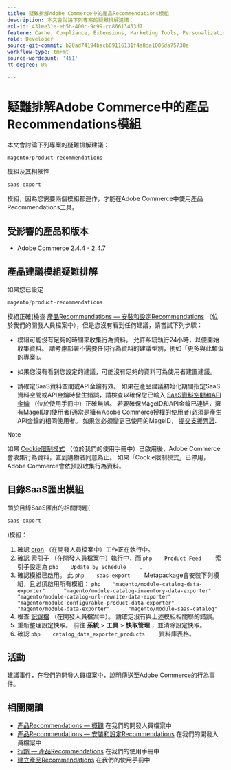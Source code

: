 ```yaml
---
title: 疑難排解Adobe Commerce中的產品Recommendations模組
description: 本文會討論下列專案的疑難排解建議：
exl-id: 431ee31e-eb5b-400c-9c99-cc86613453d7
feature: Cache, Compliance, Extensions, Marketing Tools, Personalization, Products, Recommendations
role: Developer
source-git-commit: b20ad74194bacb09116131f4a8da1006da75738a
workflow-type: tm+mt
source-wordcount: '451'
ht-degree: 0%

---
```


# 疑難排解Adobe Commerce中的產品Recommendations模組

本文會討論下列專案的疑難排解建議：

```php
magento/product-recommendations
```

模組及其相依性

```php
saas-export
```

模組，因為您需要兩個模組都運作，才能在Adobe Commerce中使用產品Recommendations工具。

## 受影響的產品和版本

* Adobe Commerce 2.4.4 - 2.4.7

## 產品建議模組疑難排解

如果您已設定

```php
magento/product-recommendations
```

模組正確(檢查 [產品Recommendations — 安裝和設定Recommendations](https://devdocs.magento.com/recommendations/install-configure.html) （位於我們的開發人員檔案中），但是您沒有看到任何建議，請嘗試下列步驟：

* 模組可能沒有足夠的時間來收集行為資料。 允許系統執行24小時，以便開始收集資料。 請考慮部署不需要任何行為資料的建議型別，例如「更多與此類似的專案」。

* 如果您沒有看到您設定的建議，可能沒有足夠的資料可為使用者建置建議。

* 請確定SaaS資料空間或API金鑰有效。 如果在產品建議初始化期間指定SaaS資料空間或API金鑰時發生錯誤，請檢查以確保您已輸入 [SaaS資料空間和API金鑰](https://docs.magento.com/user-guide/configuration/services/saas.html) （位於使用手冊中）正確無誤。 若要確保MageID和API金鑰已連結，擁有MageID的使用者(通常是擁有Adobe Commerce授權的使用者)必須是產生API金鑰的相同使用者。 如果您必須變更已使用的MageID， [提交支援票證](/help/help-center-guide/help-center/magento-help-center-user-guide.md#submit-ticket).

>[!NOTE]
>
>如果 [Cookie限制模式](https://docs.magento.com/m2/ce/user_guide/stores/compliance-cookie-restriction-mode.html) （位於我們的使用手冊中）已啟用後，Adobe Commerce會收集行為資料，直到購物者同意為止。 如果「Cookie限制模式」已停用，Adobe Commerce會依預設收集行為資料。

## 目錄SaaS匯出模組

關於目錄SaaS匯出的相關問題(

```php
saas-export
```

)模組：

1. 確認 [cron](https://devdocs.magento.com/guides/v2.3/config-guide/cli/config-cli-subcommands-cron.html) （在開發人員檔案中）工作正在執行中。
1. 確認 [索引子](https://devdocs.magento.com/guides/v2.3/config-guide/cli/config-cli-subcommands-index.html) （在開發人員檔案中）執行中，而    ```php    Product Feed    ```    索引子設定為    ```php    Update by Schedule    ```    .
1. 確認模組已啟用。 此    ```php    saas-export    ```    Metapackage會安裝下列模組，且必須啟用所有模組：    ```php    "magento/module-catalog-data-exporter"      "magento/module-catalog-inventory-data-exporter"      "magento/module-catalog-url-rewrite-data-exporter"      "magento/module-configurable-product-data-exporter"      "magento/module-data-exporter"      "magento/module-saas-catalog"    ```
1. 檢查 [記錄檔](https://devdocs.magento.com/guides/v2.3/config-guide/cli/logging.html) （在開發人員檔案中）。 請確定沒有與上述模組相關聯的錯誤。
1. 重新整理設定快取。 前往 **系統** > **工具** > **快取管理** ，並清除設定快取。
1. 確認    ```php    catalog_data_exporter_products    ```    資料庫表格。

## 活動

[建議事件](https://devdocs.magento.com/recommendations/verify.html)，在我們的開發人員檔案中，說明傳送至Adobe Commerce的行為事件。

## 相關閱讀

* [產品Recommendations — 概觀](https://devdocs.magento.com/recommendations/product-recs.html) 在我們的開發人員檔案中
* [產品Recommendations — 安裝和設定Recommendations](https://devdocs.magento.com/recommendations/install-configure.html) 在我們的開發人員檔案中
* [行銷 — 產品Recommendations](https://docs.magento.com/m2/ee/user_guide/marketing/product-recommendations.html) 在我們的使用手冊中
* [建立產品Recommendations](https://docs.magento.com/m2/ee/user_guide/marketing/create-new-rec.html) 在我們的使用手冊中

